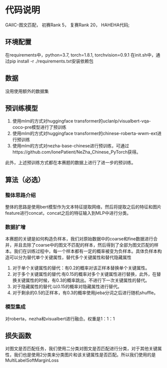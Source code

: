 # 代码说明

GAIIC-图文匹配， 初赛Rank 5， 复赛Rank 20， HAHEHA代码;

## 环境配置

在requirements中，python=3.7, torch=1.8.1, torchvision=0.9.1
在init.sh中，通过pip install -r ./requirements.txt安装依赖包

## 数据

没用使用额外的数据集

## 预训练模型

1. 使用mlm的方式对huggingface transformer的uclanlp/visualbert-vqa-coco-pre模型进行了预训练
2. 使用mlm的方式对huggingface transformer的chinese-roberta-wwm-ext进行预训练
3. 使用mlm的方式对nezha-base-chinese进行预训练，可通过https://github.com/lonePatient/NeZha_Chinese_PyTorch获得。

此外，上述预训练方式都在本赛题的数据上进行了进一步的预训练。

## 算法（必选）

### 整体思路介绍
整体的思路是使用bert模型作为文本特征提取网络，然后将提取之后的特征和图片feature进行concat，concat之后的特征输入到MLP中进行分类。

### 数据扩增
本赛题的关键是如何构造负样本，我们对原始数据中的coarse和fine数据进行合并，并且去除了coarse中的图文不匹配的样本，然后得到了全部为图文匹配的样本。我们在训练过程中，每一个样本都有一定的概率被变为负样本。具体负样本构造可以分为替代单个关键属性，替代多个关键属性和替代隐藏属性

1. 对于单个关键属性的替代：有0.2的概率对该正样本替换单个关键属性。
2. 对于多个关键属性的替代:有0.15的概率对多个关键属性进行替换，此外，在替换关键属性的时候，有0.3的概率跳出。不进行下一次关键属性的替代。
3. 对于隐藏属性的替代:以0.15的概率对隐藏属性进行替代。
4. 对于剩余的0.5的正样本，有0.3的概率使用jieba分词之后进行随机shuffle。

### 模型集成
对roberta，nezha和visualbert进行融合。权重是1：1：1

## 损失函数
对图文是否匹配任务，我们使用二分类对图文是否匹配进行分类，对于其他关键属性，我们也是使用2分类来分类图片和该关键属性是否匹配。所以我们使用的是MultiLabelSoftMarginLoss




